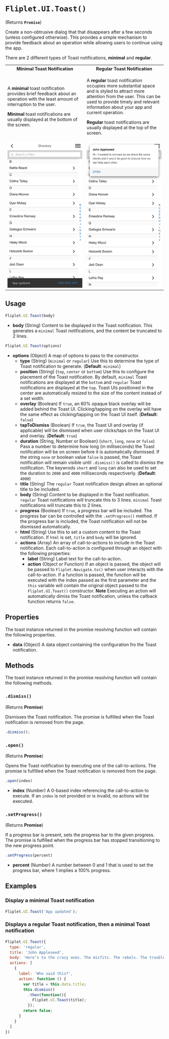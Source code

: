 # `Fliplet.UI.Toast()`

(Returns **`Promise`**)

Create a non-obtrusive dialog that that disappears after a few seconds (unless configured otherwise). This provides a simple mechanism to provide feedback about an operation while allowing users to continue using the app.

There are 2 different types of Toast notifications, **minimal** and **regular**.

<table>
  <tr>
    <th width="50%">Minimal Toast Notification</th>
    <th width="50%">Regular Toast Notification</th>
  </tr>
  <tr>
    <td>
      <p>A <strong>minimal</strong> toast notification provides brief feedback about an operation with the least amount of interruption to the user.</p>
      <p><strong>Minimal</strong> toast notifications are usually displayed at the bottom of the screen.</p>
    </td>
    <td>
      <p>A <strong>regular</strong> toast notification occupies more substantial space and is styled to attract more attention from the user. This can be used to provide timely and relevant information about your app and current operation.</p>
      <p><strong>Regular</strong> toast notifications are usually displayed at the top of the screen.</p>
    </td>
  </tr>
  <tr>
    <td><img src="../assets/img/toast-minimal.png" alt="Minimal Toast Notification" /></td>
    <td><img src="../assets/img/toast-regular.png" alt="Regular Toast Notification" /></td>
  </tr>
</table>

## Usage

```js
Fliplet.UI.Toast(body)
```

* **body** (String) Content to be displayed in the Toast notification. This generates a `minimal` Toast notifications, and the content be truncated to 2 lines.

```js
Fliplet.UI.Toast(options)
```

* **options** (Object) A map of options to pass to the constructor.
  * **type** (String) (`minimal` or `regular`) Use this to determine the type of Toast notification to generate. (**Default**: `minimal`)
  * **position** (String) (`top`, `center` or `bottom`) Use this to configure the placement of the Toast notification. By default, `minimal` Toast notifications are displayed at the `bottom` and `regular` Toast notifications are displayed at the `top`. Toast UIs positioned in the center are automatically resized to the size of the content instead of a set width.
  * **overlay** (Boolean) If `true`, an 60% opaque black overlay will be added behind the Toast UI. Clicking/tapping on the overlay will have the same effect as clicking/tapping on the Toast UI itself. (**Default**: `false`)
  * **tapToDismiss** (Boolean) If `true`, the Toast UI and overlay (if applicable) will be dismissed when user clicks/taps on the Toast UI and overlay. (**Default**: `true`)
  * **duration** (String, Number or Boolean) (`short`, `long`, `none` or `false`) Pass a number to determine how long (in milliseconds) the Toast notification will be on screen before it is automatically dismissed. If the string `none` or boolean value `false` is passed, the Toast notification will remain visible until `.dismiss()` is called to dismiss the notification. The keywrods `short` and `long` can also be used to set the duration to `2000` and `4000` milliseconds respectiverly. (**Default**: `4000`)
  * **title** (String) The `regular` Toast notification design allows an optional title to be included.
  * **body** (String) Content to be displayed in the Toast notification. `regular` Toast notifications will truncate this to 3 lines. `minimal` Toast notifications will truncate this to 2 lines.
  * **progress** (Boolean) If `true`, a progress bar will be included. The progress bar can be controlled with the `.setProgress()` method. If the progress bar is included, the Toast notification will not be dismissed automatically.
  * **html** (String) Use this to set a custom content to the Toast notification. If `html` is set, `title` and `body` will be ignored.
  * **actions** (Array) An array of call-to-actions to include in the Toast notification. Each call-to-action is configured through an object with the following properties:
    * **label** (String) Label text for the call-to-action.
    * **action** (Object or Function) If an object is passed, the object will be passed to `Fliplet.Navigate.to()` when user interacts with the call-to-action. If a function is passed, the function will be executed with the index passed as the first parameter and the `this` variable will contain the original object passed to the `Fliplet.UI.Toast()` constructor. **Note** Executing an action will automatically dimiss the Toast notification, unless the callback function returns `false`.

## Properties

The toast instance returned in the promise resolving function will contain the following properties.

* **data** (Object) A data object containing the configuration fro the Toast notification.

## Methods

The toast instance returned in the promise resolving function will contain the following methods.

### `.dismiss()`

(Returns **Promise**)

Dismisses the Toast notification. The promise is fulfilled when the Toast notification is removed from the page.

```js
.dismiss();
```

### `.open()`

(Returns **Promise**)

Opens the Toast notification by executing one of the call-to-actions. The promise is fulfilled when the Toast notification is removed from the page.

```js
.open(index)
```

* **index** (Number) A 0-based index referencing the call-to-action to execute. If an `index` is not provided or is invalid, no actions will be executed.

### `.setProgress()`

(Returns **Promise**)

If a progress bar is present, sets the progress bar to the given progress. The promise is fulfilled when the progress bar has stopped transitioning to the new progress point.

```js
.setProgress(percent)
```

* **percent** (Number) A number between 0 and 1 that is used to set the progress bar, where 1 implies a 100% progress.

## Examples

### Display a minimal Toast notification

```js
Fliplet.UI.Toast('App updated');
```

### Displays a regular Toast notification, then a minimal Toast notification

```js
Fliplet.UI.Toast({
  type: 'regular',
  title: 'John Appleseed',
  body: 'Here’s to the crazy ones. The misfits. The rebels. The troublemakers. You can quote them, disagree with them, glorify or vilify them. About the only thing you can’t do is ignore them. Because they change things.',
  actions: [
    {
      label: 'Who said this?',
      action: function () {
        var title = this.data.title;
        this.dismiss()
          .then(function(){
            Fliplet.UI.Toast(title);
          });
        return false;
      }
    }
  ]
})
```